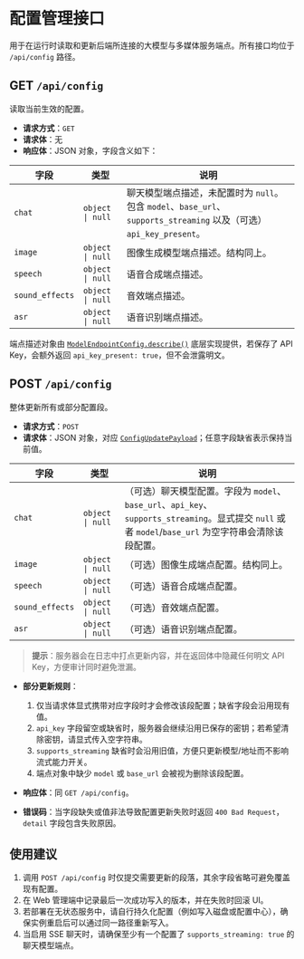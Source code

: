 # 配置管理接口

用于在运行时读取和更新后端所连接的大模型与多媒体服务端点。所有接口均位于 `/api/config` 路径。

## GET `/api/config`
读取当前生效的配置。

- **请求方式**：`GET`
- **请求体**：无
- **响应体**：JSON 对象，字段含义如下：

| 字段 | 类型 | 说明 |
| --- | --- | --- |
| `chat` | `object \| null` | 聊天模型端点描述，未配置时为 `null`。包含 `model`、`base_url`、`supports_streaming` 以及（可选）`api_key_present`。|
| `image` | `object \| null` | 图像生成模型端点描述。结构同上。|
| `speech` | `object \| null` | 语音合成端点描述。|
| `sound_effects` | `object \| null` | 音效端点描述。|
| `asr` | `object \| null` | 语音识别端点描述。|

端点描述对象由 [`ModelEndpointConfig.describe()`](../../src/okcvm/config.py) 底层实现提供，若保存了 API Key，会额外返回 `api_key_present: true`，但不会泄露明文。

## POST `/api/config`
整体更新所有或部分配置段。

- **请求方式**：`POST`
- **请求体**：JSON 对象，对应 [`ConfigUpdatePayload`](../../src/okcvm/api/models.py)；任意字段缺省表示保持当前值。

| 字段 | 类型 | 说明 |
| --- | --- | --- |
| `chat` | `object \| null` | （可选）聊天模型配置。字段为 `model`、`base_url`、`api_key`、`supports_streaming`。显式提交 `null` 或者 `model`/`base_url` 为空字符串会清除该段配置。|
| `image` | `object \| null` | （可选）图像生成端点配置。结构同上。|
| `speech` | `object \| null` | （可选）语音合成端点配置。|
| `sound_effects` | `object \| null` | （可选）音效端点配置。|
| `asr` | `object \| null` | （可选）语音识别端点配置。|

> **提示**：服务器会在日志中打点更新内容，并在返回体中隐藏任何明文 API Key，方便审计同时避免泄漏。

- **部分更新规则**：
  1. 仅当请求体显式携带对应字段时才会修改该段配置；缺省字段会沿用现有值。
  2. `api_key` 字段留空或缺省时，服务器会继续沿用已保存的密钥；若希望清除密钥，请显式传入空字符串。
  3. `supports_streaming` 缺省时会沿用旧值，方便只更新模型/地址而不影响流式能力开关。
  4. 端点对象中缺少 `model` 或 `base_url` 会被视为删除该段配置。

- **响应体**：同 `GET /api/config`。
- **错误码**：当字段缺失或值非法导致配置更新失败时返回 `400 Bad Request`，`detail` 字段包含失败原因。

## 使用建议
1. 调用 `POST /api/config` 时仅提交需要更新的段落，其余字段省略可避免覆盖现有配置。
2. 在 Web 管理端中记录最后一次成功写入的版本，并在失败时回滚 UI。
3. 若部署在无状态服务中，请自行持久化配置（例如写入磁盘或配置中心），确保实例重启后可以通过同一路径重新写入。
4. 当启用 SSE 聊天时，请确保至少有一个配置了 `supports_streaming: true` 的聊天模型端点。
